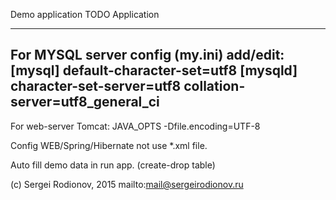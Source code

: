 
Demo application
TODO Application

------------------------------------------------
For MYSQL server config (my.ini) add/edit:
[mysql]
default-character-set=utf8
[mysqld]
character-set-server=utf8
collation-server=utf8_general_ci
------------------------------------------------
For web-server Tomcat:
JAVA_OPTS -Dfile.encoding=UTF-8


 Config WEB/Spring/Hibernate not use *.xml file.

 Auto fill demo data in run app. (create-drop table)


(c) Sergei Rodionov, 2015
mailto:mail@sergeirodionov.ru